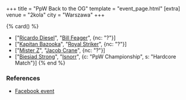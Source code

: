 +++
title = "PpW Back to the OG"
template = "event_page.html"
[extra]
venue = "2kola"
city = "Warszawa"
+++


{% card() %}
- ["[Ricardo Diesel](@/w/ricardo-diesel.md)", "[Bill Feager](@/w/feager.md)", {nc: "?"}]
- ["[Kapitan Bazooka](@/w/kapitan-bazooka.md)", "[Royal Striker](@/w/royal-striker.md)",
  {nc: "?"}]
- ["[Mister Z](@/w/mister-z.md)", "[Jacob Crane](@/w/jacob-crane.md)", {nc: "?"}]
- ["[Biesiad Strong](@/w/biesiad.md)", "[Isnorr](@/w/isnorr.md)", {c: "PpW Championship",
    s: "Hardcore Match"}]
{% end %}

### References

* [Facebook event](https://www.facebook.com/events/671650544511110/)
